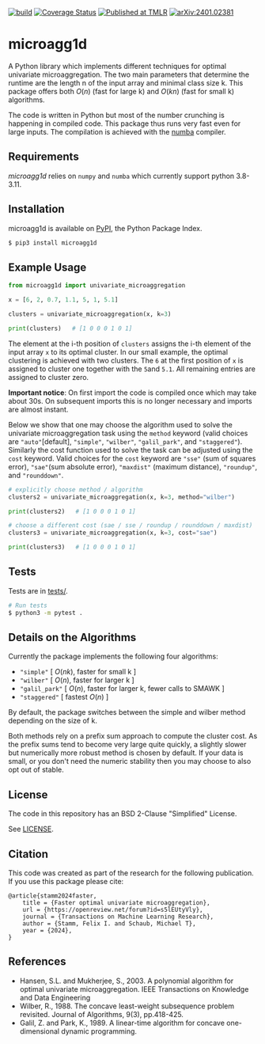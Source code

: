 [![build](https://github.com/Feelx234/microagg1d/actions/workflows/ci.yaml/badge.svg)](https://github.com/Feelx234/microagg1d/actions)
[![Coverage Status](https://coveralls.io/repos/github/Feelx234/microagg1d/badge.svg)](https://coveralls.io/github/Feelx234/microagg1d)
[![Published at TMLR](https://img.shields.io/badge/Published_at_-_TMLR_-blue)](https://openreview.net/forum?id=s5lEUtyVly)
[![arXiv:2401.02381](https://img.shields.io/badge/arXiv-2401.02381-b31b1b.svg?logo=arxiv)](https://arxiv.org/abs/2401.02381)

microagg1d
========

A Python library which implements different techniques for optimal univariate microaggregation. The two main parameters that determine the runtime are the length n of the input array and minimal class size k. This package offers both $O(n)$ (fast for large k) and $O(kn)$ (fast for small k) algorithms.

The code is written in Python but most of the number crunching is happening in compiled code. This package thus runs very fast even for large inputs. The compilation is achieved with the [numba](https://numba.pydata.org/) compiler.

Requirements
------------

*microagg1d* relies on `numpy` and `numba` which currently support python 3.8-3.11.

Installation
------------

microagg1d is available on [PyPI](https://pypi.python.org/pypi/microagg1d), the Python Package Index.

```sh
$ pip3 install microagg1d
```

Example Usage
-------------

```python
from microagg1d import univariate_microaggregation

x = [6, 2, 0.7, 1.1, 5, 1, 5.1]

clusters = univariate_microaggregation(x, k=3)

print(clusters)   # [1 0 0 0 1 0 1]
```
The element at the i-th position of `clusters` assigns the i-th element of the input array `x` to its optimal cluster. In our small example, the optimal clustering is achieved with two clusters. The `6` at the first position of `x` is assigned to cluster one together with the `5`and `5.1`.
All remaining entries are assigned to cluster zero.


**Important notice**: On first import the code is compiled once which may take about 30s. On subsequent imports this is no longer necessary and imports are almost instant.

Below we show that one may choose the algorithm used to solve the univariate microaggregation task using the `method` keyword (valid choices are `"auto"`[default], `"simple"`, `"wilber"`, `"galil_park"`, and `"staggered"`).
Similarly the cost function used to solve the task can be adjusted using the `cost` keyword. Valid choices for the `cost` keyword are `"sse"` (sum of squares error), `"sae"`(sum absolute error), `"maxdist"` (maximum distance), `"roundup"`, and `"rounddown"`.

```python
# explicitly choose method / algorithm
clusters2 = univariate_microaggregation(x, k=3, method="wilber")

print(clusters2)   # [1 0 0 0 1 0 1]

# choose a different cost (sae / sse / roundup / rounddown / maxdist)
clusters3 = univariate_microaggregation(x, k=3, cost="sae")

print(clusters3)   # [1 0 0 0 1 0 1]
```



Tests
-----

Tests are in [tests/](https://github.com/Feelx234/microagg1d/tree/main/tests).

```sh
# Run tests
$ python3 -m pytest .
```

Details on the Algorithms
--------------

Currently the package implements the following four algorithms:
- `"simple"` [ $O(nk)$, faster for small k ]
- `"wilber"` [ $O(n)$, faster for larger k ]
- `"galil_park"` [ $O(n)$, faster for larger k, fewer calls to SMAWK ]
- `"staggered"` [ fastest $O(n)$ ]

By default, the package switches between the simple and wilber method depending on the size of k.

Both methods rely on a prefix sum approach to compute the cluster cost. As the prefix sums tend to become very large quite quickly, a slightly slower but numerically more robust method is chosen by default. If your data is small, or you don't need the numeric stability then you may choose to also opt out of stable.



License
-------

The code in this repository has an BSD 2-Clause "Simplified" License.

See [LICENSE](https://github.com/Feelx234/microagg1d/blob/master/LICENSE).



Citation
-----------

This code was created as part of the research for the following publication. If you use this package please cite:

```
@article{stamm2024faster,
	title = {Faster optimal univariate microaggregation},
	url = {https://openreview.net/forum?id=s5lEUtyVly},
	journal = {Transactions on Machine Learning Research},
	author = {Stamm, Felix I. and Schaub, Michael T},
	year = {2024},
}
```


References
----------

- Hansen, S.L. and Mukherjee, S., 2003. A polynomial algorithm for optimal univariate microaggregation. IEEE Transactions on Knowledge and Data Engineering
- Wilber, R., 1988. The concave least-weight subsequence problem revisited. Journal of Algorithms, 9(3), pp.418-425.
- Galil, Z. and Park, K., 1989. A linear-time algorithm for concave one-dimensional dynamic programming.
